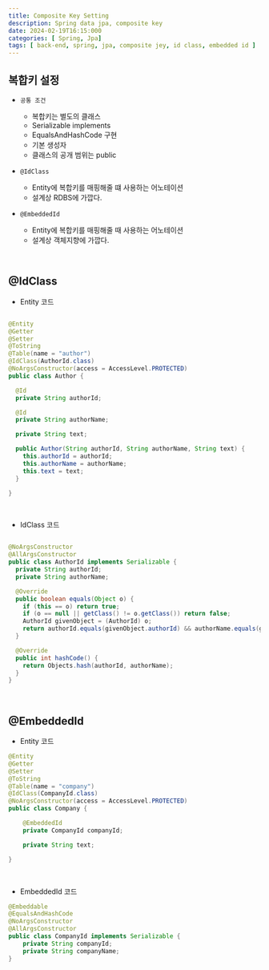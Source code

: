 ```yaml
---
title: Composite Key Setting
description: Spring data jpa, composite key
date: 2024-02-19T16:15:000
categories: [ Spring, Jpa]
tags: [ back-end, spring, jpa, composite jey, id class, embedded id ]
---
```


<h2> 복합키 설정 </h2>

- ```공통 조건```
  - 복합키는 별도의 클래스
  - Serializable implements
  - EqualsAndHashCode 구현
  - 기본 생성자
  - 클래스의 공개 범위는 public


- ```@IdClass```
  - Entity에 복합키를 매핑해줄 떄 사용하는 어노테이션
  - 설계상 RDBS에 가깝다.

- ```@EmbeddedId```
  - Entity에 복합키를 매핑해줄 때 사용하는 어노테이션
  - 설계상 객체지향에 가깝다.

<br>

<h2> @IdClass </h2>

- Entity 코드

```java

@Entity
@Getter
@Setter
@ToString
@Table(name = "author")
@IdClass(AuthorId.class)
@NoArgsConstructor(access = AccessLevel.PROTECTED)
public class Author {

  @Id
  private String authorId;

  @Id
  private String authorName;

  private String text;

  public Author(String authorId, String authorName, String text) {
    this.authorId = authorId;
    this.authorName = authorName;
    this.text = text;
  }

}
```

<br>

- IdClass 코드

```java

@NoArgsConstructor
@AllArgsConstructor
public class AuthorId implements Serializable {
  private String authorId;
  private String authorName;

  @Override
  public boolean equals(Object o) {
    if (this == o) return true;
    if (o == null || getClass() != o.getClass()) return false;
    AuthorId givenObject = (AuthorId) o;
    return authorId.equals(givenObject.authorId) && authorName.equals(givenObject.authorName);
  }

  @Override
  public int hashCode() {
    return Objects.hash(authorId, authorName);
  }
}
```

<br>

<h2> @EmbeddedId </h2>

- Entity 코드

```java
@Entity
@Getter
@Setter
@ToString
@Table(name = "company")
@IdClass(CompanyId.class)
@NoArgsConstructor(access = AccessLevel.PROTECTED)
public class Company {

    @EmbeddedId
    private CompanyId companyId;

    private String text;

}
```

<br>

- EmbeddedId 코드

```java
@Embeddable
@EqualsAndHashCode
@NoArgsConstructor
@AllArgsConstructor
public class CompanyId implements Serializable {
    private String companyId;
    private String companyName;
}
```

